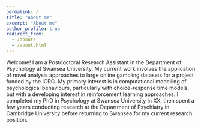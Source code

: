 ```yaml
---
permalink: /
title: "About me"
excerpt: "About me"
author_profile: true
redirect_from: 
  - /about/
  - /about.html
---
```

Welcome! I am a Postdoctoral Research Assistant in the Department of Psychology at Swansea University. My current work involves the application of novel analysis approaches to large online gambling datasets for a project funded by the ICRG. My primary interest is in computational modelling of psychological behaviours, particularly with choice-response time models, but with a developing interest in reinforcement learning approaches. I completed my PhD in Psychology at Swansea University in XX, then spent a few years conducting research at the Department of Psychiatry in Cambridge University before returning to Swansea for my current research position.

<!---
My work has been published or is forthcoming in International Studies Quarterly, Conflict Management and Peace Science, Political Science Research and Methods, and PS: Political Science & Politics, among other outlets. My research explores the causes and consequences of political violence using a broad variety of methods such as latent variable models, geospatial analysis, and big data. While I primarily focus on civil conflict, I also examine contentious political phenomena including terrorism and economic statecraft, and develop new measures of institutions in international relations. I have teaching experience in both international relations and quantitative methodology, and am a certified instructor with The Carpentries.
inspiration from: https://jayrobwilliams.com/
--->